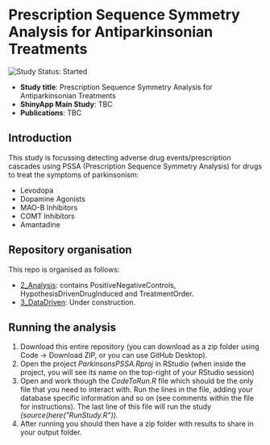 # Prescription Sequence Symmetry Analysis for Antiparkinsonian Treatments
<img src="https://img.shields.io/badge/Study%20Status-Started-blue.svg" alt="Study Status: Started">

- **Study title**: Prescription Sequence Symmetry Analysis for Antiparkinsonian Treatments
- **ShinyApp Main Study**: TBC
- **Publications**: TBC

## Introduction
This study is focussing detecting adverse drug events/prescription cascades using PSSA (Prescription Sequence Symmetry Analysis) for drugs to treat the symptoms of parkinsonism:
* Levodopa
* Dopamine Agonists
* MAO-B Inhibitors
* COMT Inhibitors
* Amantadine

## Repository organisation
This repo is organised as follows:
- [2_Analysis](https://github.com/oxford-pharmacoepi/ParkinsonsPSSA/tree/main/2_Analysis): contains PositiveNegativeControls, HypothesisDrivenDrugInduced and TreatmentOrder.
- [3_DataDriven](https://github.com/oxford-pharmacoepi/ParkinsonsPSSA/tree/main/3_DataDriven): Under construction.

## Running the analysis
1) Download this entire repository (you can download as a zip folder using Code -> Download ZIP, or you can use GitHub Desktop). 
2) Open the project <i>ParkinsonsPSSA.Rproj</i> in RStudio (when inside the project, you will see its name on the top-right of your RStudio session)
3) Open and work though the <i>CodeToRun.R</i> file which should be the only file that you need to interact with. Run the lines in the file, adding your database specific information and so on (see comments within the file for instructions). The last line of this file will run the study <i>(source(here("RunStudy.R"))</i>.     
4) After running you should then have a zip folder with results to share in your output folder.

